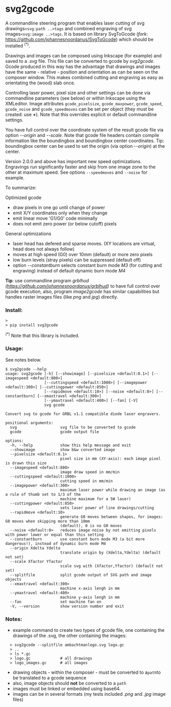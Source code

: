 # svg2gcode

A commandline steering program that enables laser cutting of svg drawings```<svg:path ..>tags``` and combined engraving of svg images```<svg:image ..>tags```.
It is based on library SvgToGcode (*fork*: https://github.com/johannesnoordanus/SvgToGcode) which should be installed <sup>(*)</sup>.

Drawings and images can be composed using Inkscape (for example) and saved to a *.svg* file. This file can be converted to gcode by *svg2gcode*.
Gcode produced in this way has the advantage that drawings and images have the same - relative - position and orientation as can be seen on the composer window.
This makes combined cutting and engraving as easy as orientating the (wood) slab once.

Controlling laser power, pixel size and other settings can be done via commandline parameters (see below) or within Inkscape using the XMLeditor.
Image attributes ```gcode_pixelsize```, ```gcode_maxpower```, ```gcode_speed```, ```gcode_noise``` and ```gcode_speedmoves``` can be set per object (they must be created: use **+**). Note that this overrides explicit or default commandline settings.

You have full control over the coordinate system of the result gcode file via option *--origin* and *--scale*.
Note that gcode file headers contain compile information like the boundingbox and boundingbox center coordinates.
Tip: boundingbox center can be used to set the origin (via option *--origin*) at the center.

Version 2.0.0 and above has important new speed optimizations. Engravings run significantly faster and skip from one image zone to the other at maximum speed. See options ```--speedmoves``` and ```--noise``` for example.

To summarize:

Optimized gcode
- draw pixels in one go until change of power
- emit X/Y coordinates only when they change
- emit linear move 'G1/G0' code minimally
- does not emit zero power (or below cutoff) pixels

General optimizations
- laser head has defered and sparse moves.
(XY locations are virtual, head does not always follow)
- moves at high speed (G0) over 10mm (default) or more zero pixels
- low burn levels (stray pixels) can be suppressed (default off)
- option *--constantburn* selects constant burn mode *M3* (for cutting and engraving) instead of default dynamic burn mode *M4*
 
**Tip**: use commandline program *grblhud* *(https://github.com/johannesnoordanus/grblhud)* to have full control over gcode execution,
also, program *image2gcode* has similar capabilities but handles raster images files (like *png* and *jpg*) directly. 

### Install:
```
> 
> pip install svg2gcode
```
<sup>(*)</sup> Note that this library is included. 
### Usage:
See notes below.
```
$ svg2gcode --help
usage: svg2gcode [-h] [--showimage] [--pixelsize <default:0.1>] [--imagespeed <default:800>]
                 [--cuttingspeed <default:1000>] [--imagepower <default:300>] [--cuttingpower <default:850>]
                 [--rapidmove <default:10>] [--noise <default:0>] [--constantburn] [--xmaxtravel <default:300>]
                 [--ymaxtravel <default:400>] [--fan] [-V]
                 svg gcode

Convert svg to gcode for GRBL v1.1 compatible diode laser engravers.

positional arguments:
  svg                   svg file to be converted to gcode
  gcode                 gcode output file

options:
  -h, --help            show this help message and exit
  --showimage           show b&w converted image
  --pixelsize <default:0.1>
                        pixel size in mm (XY-axis): each image pixel is drawn this size
  --imagespeed <default:800>
                        image draw speed in mm/min
  --cuttingspeed <default:1000>
                        cutting speed in mm/min
  --imagepower <default:300>
                        maximum laser power while drawing an image (as a rule of thumb set to 1/3 of the
                        machine maximum for a 5W laser)
  --cuttingpower <default:850>
                        sets laser power of line drawings/cutting
  --rapidmove <default:10>
                        generate G0 moves between shapes, for images: G0 moves when skipping more than 10mm
                        (default), 0 is no G0 moves
  --noise <default:0>   reduces image noise by not emitting pixels with power lower or equal than this setting
  --constantburn        use constant burn mode M3 (a bit more dangerous!), instead of dynamic burn mode M4
  --origin Xdelta Ydelta
                        translate origin by (Xdelta,Ydelta) (default not set)
  --scale Xfactor Yfactor
                        scale svg with (Xfactor,Yfactor) (default not set)
  --splitfile           split gcode output of SVG path and image objects
  --xmaxtravel <default:300>
                        machine x-axis lengh in mm
  --ymaxtravel <default:400>
                        machine y-axis lengh in mm
  --fan                 set machine fan on
  -V, --version         show version number and exit

```
### Notes:
  - example command to create two types of gcode file, one containing the drawings of the .svg, the other containing the images:      
```
  > svg2gcode --splitfile ambachtmanlogo.svg logo.gc
  > ..
  > ls *.gc 
  > logo.gc             # all drawings
  > logo_images.gc      # all images
```   
 - drawing objects - within the composer - must be converted to a```path```to be translated to a gcode sequence
 - also, image objects should **not** be converted to a ```path```
 - images must be linked or embedded using base64.
 - images can be in several formats (my tests included *.png* and  *.jpg* image files)


